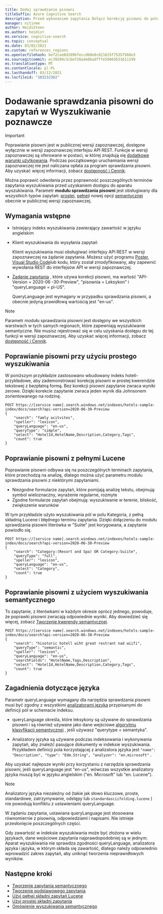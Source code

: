 ```yaml
---
title: Dodaj sprawdzanie pisowni
titleSuffix: Azure Cognitive Search
description: Przed wykonaniem zapytania Dołącz korekcję pisowni do potoku zapytania, aby naprawić literówki.
manager: nitinme
author: HeidiSteen
ms.author: heidist
ms.service: cognitive-search
ms.topic: conceptual
ms.date: 03/02/2021
ms.custom: references_regions
ms.openlocfilehash: be72cae8d109bfeccd60e8c821625f75357568e3
ms.sourcegitcommit: ec39209c5cbef28ade0badfffe59665631611199
ms.translationtype: MT
ms.contentlocale: pl-PL
ms.lasthandoff: 03/12/2021
ms.locfileid: "103232362"
---
```

# <a name="add-spell-check-to-queries-in-cognitive-search"></a>Dodawanie sprawdzania pisowni do zapytań w Wyszukiwanie poznawcze

> [!IMPORTANT]
> Poprawianie pisowni jest w publicznej wersji zapoznawczej, dostępne wyłącznie w wersji zapoznawczej interfejsu API REST. Funkcje w wersji zapoznawczej są oferowane w postaci, w której znajdują się [dodatkowe warunki użytkowania](https://azure.microsoft.com/support/legal/preview-supplemental-terms/). Podczas początkowego uruchamiania wersji zapoznawczej nie jest naliczana opłata za program sprawdzania pisowni. Aby uzyskać więcej informacji, zobacz [dostępność i Cennik](semantic-search-overview.md#availability-and-pricing).

Można poprawić odwołania przez poprawność poszczególnych terminów zapytania wyszukiwania przed uzyskaniem dostępu do aparatu wyszukiwania. Parametr **modułu sprawdzania pisowni** jest obsługiwany dla wszystkich typów zapytań: [prostej](query-simple-syntax.md), [pełnej](query-lucene-syntax.md)i nowej opcji [semantycznej](semantic-how-to-query-request.md) obecnie w publicznej wersji zapoznawczej.

## <a name="prerequisites"></a>Wymagania wstępne

+ Istniejący indeks wyszukiwania zawierający zawartość w języku angielskim

+ Klient wyszukiwania do wysyłania zapytań

  Klient wyszukiwania musi obsługiwać interfejsy API REST w wersji zapoznawczej na żądanie zapytania. Możesz użyć programu [Poster](search-get-started-rest.md), [Visual Studio Code](search-get-started-vs-code.md)lub kodu, który został zmodyfikowany, aby zapewnić wywołania REST do interfejsów API w wersji zapoznawczej.

+ [Żądanie zapytania](/rest/api/searchservice/preview-api/search-documents) , które używa korekcji pisowni, ma wartość "API-Version = 2020-06 -30-Preview", "pisownia = Leksykon" i "queryLanguage = pl-US".

  QueryLanguage jest wymagany w przypadku sprawdzania pisowni, a obecnie jedyną prawidłową wartością jest "en-us".

> [!Note]
> Parametr modułu sprawdzania pisowni jest dostępny we wszystkich warstwach w tych samych regionach, które zapewniają wyszukiwanie semantyczne. Nie musisz rejestrować się w celu uzyskania dostępu do tej funkcji w wersji zapoznawczej. Aby uzyskać więcej informacji, zobacz [dostępność i Cennik](semantic-search-overview.md#availability-and-pricing).

## <a name="spell-correction-with-simple-search"></a>Poprawianie pisowni przy użyciu prostego wyszukiwania

W poniższym przykładzie zastosowano wbudowany indeks hoteli-przykładowe, aby zademonstrować korekcję pisowni w prostej kwerendzie tekstowej z bezpłatną formą. Bez korekcji pisowni zapytanie zwraca wyniki zerowe. Dzięki korekcie zapytanie zwraca jeden wynik dla Johnsonem zorientowanego na rodzinę.

```http
POST https://[service name].search.windows.net/indexes/hotels-sample-index/docs/search?api-version=2020-06-30-Preview
{
    "search": "famly acitvites",
    "speller": "lexicon",
    "queryLanguage": "en-us",
    "queryType": "simple",
    "select": "HotelId,HotelName,Description,Category,Tags",
    "count": true
}
```

## <a name="spell-correction-with-full-lucene"></a>Poprawianie pisowni z pełnymi Lucene

Poprawianie pisowni odbywa się na poszczególnych terminach zapytania, które przechodzą na analizę, dlatego można użyć parametru modułu sprawdzania pisowni z niektórymi zapytaniami.

+ Niezgodne formularze zapytań, które pomijają analizę tekstu, obejmują: symbol wieloznaczny, wyrażenie regularne, rozmyte
+ Zgodne formularze zapytań obejmują: wyszukiwanie w terenie, bliskość, zwiększenie warunków

W tym przykładzie użyto wyszukiwania pól w polu Kategoria, z pełną składnią Lucene i błędnego terminu zapytania. Dzięki dołączeniu do modułu sprawdzania pisowni literówka w "Suiite" jest korygowana, a zapytanie powiodło się.

```http
POST https://[service name].search.windows.net/indexes/hotels-sample-index/docs/search?api-version=2020-06-30-Preview
{
    "search": "Category:(Resort and Spa) OR Category:Suiite",
    "queryType": "full",
    "speller": "lexicon",
    "queryLanguage": "en-us",
    "select": "Category",
    "count": true
}
```

## <a name="spell-correction-with-semantic-search"></a>Poprawianie pisowni z użyciem wyszukiwania semantycznego

To zapytanie, z literówkami w każdym okresie oprócz jednego, powoduje, że poprawki pisowni zwracają odpowiednie wyniki. Aby dowiedzieć się więcej, zobacz [Tworzenie kwerendy semantycznej](semantic-how-to-query-request.md).

```http
POST https://[service name].search.windows.net/indexes/hotels-sample-index/docs/search?api-version=2020-06-30-Preview     
{
    "search": "hisotoric hotell wiht great restrant nad wiifi",
    "queryType": "semantic",
    "speller": "lexicon",
    "queryLanguage": "en-us",
    "searchFields": "HotelName,Tags,Description",
    "select": "HotelId,HotelName,Description,Category,Tags",
    "count": true
}
```

## <a name="language-considerations"></a>Zagadnienia dotyczące języka

Parametr queryLanguage wymagany dla narzędzia sprawdzania pisowni musi być zgodny z wszystkimi [analizatorami języka](index-add-language-analyzers.md) przypisanymi do definicji pól w schemacie indeksu. 

+ queryLanguage określa, które leksykony są używane do sprawdzania pisowni i są również używane jako dane wejściowe [algorytmu klasyfikacji semantycznej](semantic-answers.md) , jeśli używasz "querytype = semantyka".

+ Analizatory języka są używane podczas indeksowania i wykonywania zapytań, aby znaleźć pasujące dokumenty w indeksie wyszukiwania. Przykładem definicji pola korzystającej z analizatora języka jest `"name": "Description", "type": "Edm.String", "analyzer": "en.microsoft"` .

Aby uzyskać najlepsze wyniki przy korzystaniu z narzędzia sprawdzania pisowni, jeśli queryLanguage jest "en-us", wówczas wszystkie analizatory języka muszą być w języku angielskim ("en. Microsoft" lub "en. Lucene").

> [!NOTE]
> Analizatory języka niezależny od (takie jak słowo kluczowe, proste, standardowe, zatrzymywanie, odstępy lub `standardasciifolding.lucene` ) nie powodują konfliktu z ustawieniami queryLanguage.

W żądaniu zapytania, ustawiana queryLanguage jest stosowana równomiernie z pisownią, odpowiedziami i napisami. Nie istnieje przesłonięcie poszczególnych części.

Gdy zawartość w indeksie wyszukiwania może być złożona w wielu językach, dane wejściowe zapytania najprawdopodobniej są w jednym. Aparat wyszukiwania nie sprawdza zgodności queryLanguage, analizatora języka i języka, w którym składa się zawartość, dlatego należy odpowiednio wprowadzić zakres zapytań, aby uniknąć tworzenia nieprawidłowych wyników.

## <a name="next-steps"></a>Następne kroki

+ [Tworzenie zapytania semantycznego](semantic-how-to-query-request.md)
+ [Tworzenie podstawowego zapytania](search-query-create.md)
+ [Użyj pełnej składni zapytań Lucene](query-Lucene-syntax.md)
+ [Użyj prostej składni zapytania](query-simple-syntax.md)
+ [Omówienie wyszukiwania semantycznego](semantic-search-overview.md)